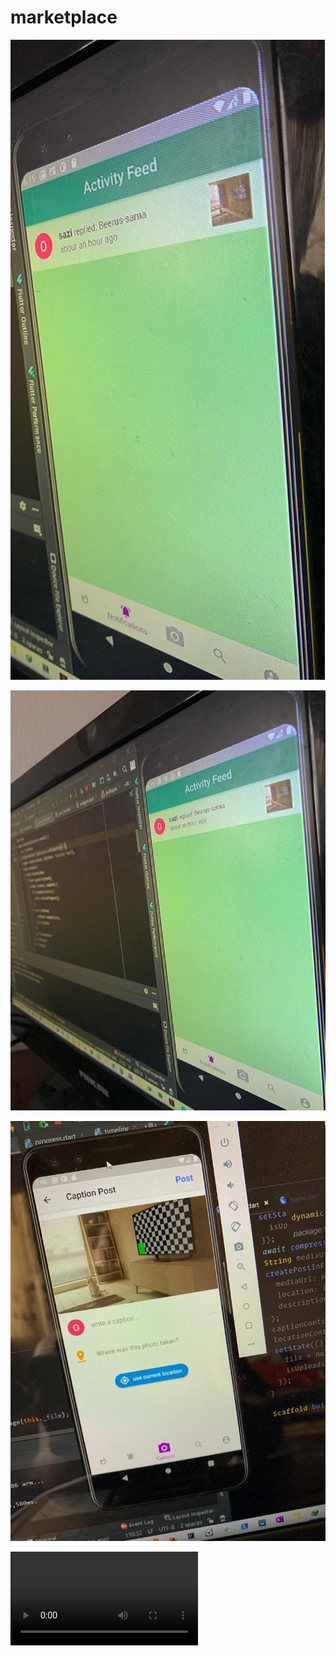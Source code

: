 # marketplace



![Alt text](demo-assets/activity_feed_img.jpeg?raw=true "HOME")




![Alt text](demo-assets/full_img.jpeg?raw=true "TABS")




![Alt text](demo-assets/upload_img.jpeg?raw=true "LIKES")




![Alt text](demo-assets/video.mp4?raw=true "UNLIKE")


